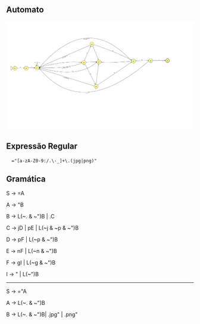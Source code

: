 ## Automato
![](https://github.com/BeholderDEV/ImageAutomator/blob/master/Automato%20Imagem.png?raw=true)

## Expressão Regular
```
  ="[a-zA-Z0-9:/.\-_]+\.(jpg|png)"
```
## Gramática

S -> =A

A -> "B

B -> L(~. & ~")B | .C

C -> jD | pE | L(~j & ~p & ~")B

D -> pF | L(~p & ~")B

E -> nF | L(~n & ~")B

F -> gI | L(~g & ~")B

I -> " | L(~")B


---


S -> ="A

A -> L(~. & ~")B

B -> L(~. & ~")B| .jpg" | .png"
